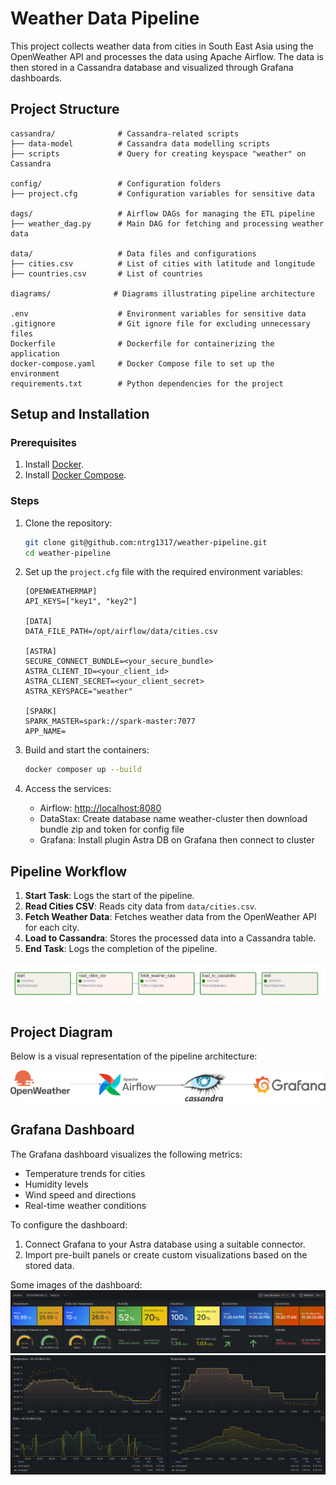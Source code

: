 # Weather Data Pipeline

This project collects weather data from cities in South East Asia using the OpenWeather API and processes the data using Apache Airflow. The data is then stored in a Cassandra database and visualized through Grafana dashboards.

## Project Structure

```
cassandra/              # Cassandra-related scripts
├── data-model          # Cassandra data modelling scripts
├── scripts             # Query for creating keyspace "weather" on Cassandra

config/                 # Configuration folders
├── project.cfg         # Configuration variables for sensitive data

dags/                   # Airflow DAGs for managing the ETL pipeline
├── weather_dag.py      # Main DAG for fetching and processing weather data

data/                   # Data files and configurations
├── cities.csv          # List of cities with latitude and longitude
├── countries.csv       # List of countries

diagrams/              # Diagrams illustrating pipeline architecture

.env                    # Environment variables for sensitive data
.gitignore              # Git ignore file for excluding unnecessary files
Dockerfile              # Dockerfile for containerizing the application
docker-compose.yaml     # Docker Compose file to set up the environment
requirements.txt        # Python dependencies for the project
```

## Setup and Installation

### Prerequisites
1. Install [Docker](https://www.docker.com/).
2. Install [Docker Compose](https://docs.docker.com/compose/).

### Steps
1. Clone the repository:
   ```bash
   git clone git@github.com:ntrg1317/weather-pipeline.git
   cd weather-pipeline
   ```

2. Set up the `project.cfg` file with the required environment variables:
   ```env
   [OPENWEATHERMAP]
   API_KEYS=["key1", "key2"]
   
   [DATA]
   DATA_FILE_PATH=/opt/airflow/data/cities.csv
   
   [ASTRA]
   SECURE_CONNECT_BUNDLE=<your_secure_bundle>
   ASTRA_CLIENT_ID=<your_client_id>
   ASTRA_CLIENT_SECRET=<your_client_secret>
   ASTRA_KEYSPACE="weather"
   
   [SPARK]
   SPARK_MASTER=spark://spark-master:7077
   APP_NAME=

   ```

3. Build and start the containers:
   ```bash
   docker composer up --build
   ```

4. Access the services:
   - Airflow: [http://localhost:8080](http://localhost:8080)
   - DataStax: Create database name weather-cluster then download bundle zip and token for config file
   - Grafana: Install plugin Astra DB on Grafana then connect to cluster

## Pipeline Workflow

1. **Start Task**: Logs the start of the pipeline.
2. **Read Cities CSV**: Reads city data from `data/cities.csv`.
3. **Fetch Weather Data**: Fetches weather data from the OpenWeather API for each city.
4. **Load to Cassandra**: Stores the processed data into a Cassandra table.
5. **End Task**: Logs the completion of the pipeline.

![Workflow](diagrams/workflow.png)

## Project Diagram

Below is a visual representation of the pipeline architecture:

![Pipeline Diagram](diagrams/pipeline.png)


## Grafana Dashboard

The Grafana dashboard visualizes the following metrics:
- Temperature trends for cities
- Humidity levels
- Wind speed and directions
- Real-time weather conditions

To configure the dashboard:
1. Connect Grafana to your Astra database using a suitable connector.
2. Import pre-built panels or create custom visualizations based on the stored data.

Some images of the dashboard:
![Dash1](diagrams/dash1.png)
![Dash1](diagrams/dash2.png)
